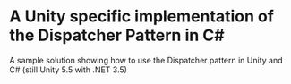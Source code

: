 # A Unity specific implementation of the Dispatcher Pattern in C#
A sample solution showing how to use the Dispatcher pattern in Unity and C# (still Unity 5.5 with .NET 3.5)


